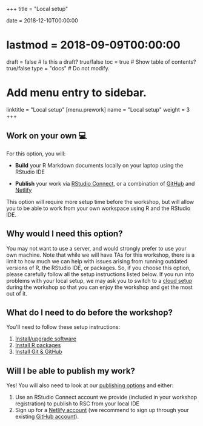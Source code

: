 +++
title = "Local setup"

date = 2018-12-10T00:00:00
# lastmod = 2018-09-09T00:00:00

draft = false  # Is this a draft? true/false
toc = true  # Show table of contents? true/false
type = "docs"  # Do not modify.

# Add menu entry to sidebar.
linktitle = "Local setup"
[menu.prework]
  name = "Local setup"
  weight = 3
+++


## Work on your own :computer:

For this option, you will:

- **Build** your R Markdown documents locally on your laptop using the RStudio IDE
    
- **Publish** your work via [RStudio Connect](https://www.rstudio.com/products/connect/), or a combination of [GitHub](https://github.com/) and [Netlify](https://www.netlify.com/)

This option will require more setup time before the workshop, but will allow you to be able to work from your own workspace using R and the RStudio IDE.

## Why would I need this option?

You may not want to use a server, and would strongly prefer to use your own machine. Note that while we will have TAs for this workshop, there is a limit to how much we can help with issues arising from running outdated versions of R, the RStudio IDE, or packages. So, if you choose this option, please carefully follow all the setup instructions listed below. If you run into problems with your local setup, we may ask you to switch to a [cloud setup](../cloud) during the workshop so that you can enjoy the workshop and get the most out of it.

## What do I need to do before the workshop?

You'll need to follow these setup instructions:

1. [Install/upgrade software](../system/)
1. [Install R packages](../packages/)
1. [Install Git & GitHub](../github)

## Will I be able to publish my work?

Yes! You will also need to look at our [publishing options](../publish) and either:

1. Use an RStudio Connect account we provide (included in your workshop registration) to publish to RSC from your local IDE
1. Sign up for a [Netlify account](https://www.netlify.com/) (we recommend to sign up through your existing [GitHub account](https://github.com/)).

